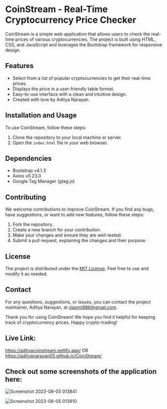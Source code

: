# CoinStream - Real-Time Cryptocurrency Price Checker

CoinStream is a simple web application that allows users to check the real-time prices of various cryptocurrencies. The project is built using HTML, CSS, and JavaScript and leverages the Bootstrap framework for responsive design.

## Features

* Select from a list of popular cryptocurrencies to get their real-time prices.
* Displays the price in a user-friendly table format.
* Easy-to-use interface with a clean and intuitive design.
* Created with love by Aditya Narayan.

## Installation and Usage

To use CoinStream, follow these steps:

1. Clone the repository to your local machine or server.
2. Open the `index.html` file in your web browser.

## Dependencies

* Bootstrap v4.1.3
* Axios v0.23.0
* Google Tag Manager (gtag.js)

## Contributing

We welcome contributions to improve CoinStream. If you find any bugs, have suggestions, or want to add new features, follow these steps:

1. Fork the repository.
2. Create a new branch for your contribution.
3. Make your changes and ensure they are well-tested.
4. Submit a pull request, explaining the changes and their purpose.

## License

The project is distributed under the [MIT License](https://chat.openai.com/LICENSE). Feel free to use and modify it as needed.

## Contact

For any questions, suggestions, or issues, you can contact the project maintainer, Aditya Narayan, at [nlaxmi886@gmail.com](mailto:nlaxmi886@gmail.com).

Thank you for using CoinStream! We hope you find it helpful for keeping track of cryptocurrency prices. Happy crypto-trading!

## Live Link: 
https://adityacoinstream.netlify.app/   OR
https://adityanarayan05.github.io/CoinStream/

## Check out some screenshots of the application here:
![Screenshot 2023-08-05 013841](https://github.com/AdityaNarayan05/CoinStream/assets/85832994/88b25d97-7336-499f-a392-5abe9c6851f0)

![Screenshot 2023-08-05 013910](https://github.com/AdityaNarayan05/CoinStream/assets/85832994/ae7974cf-80ad-4cfe-ab36-4581f2bc7e39)
